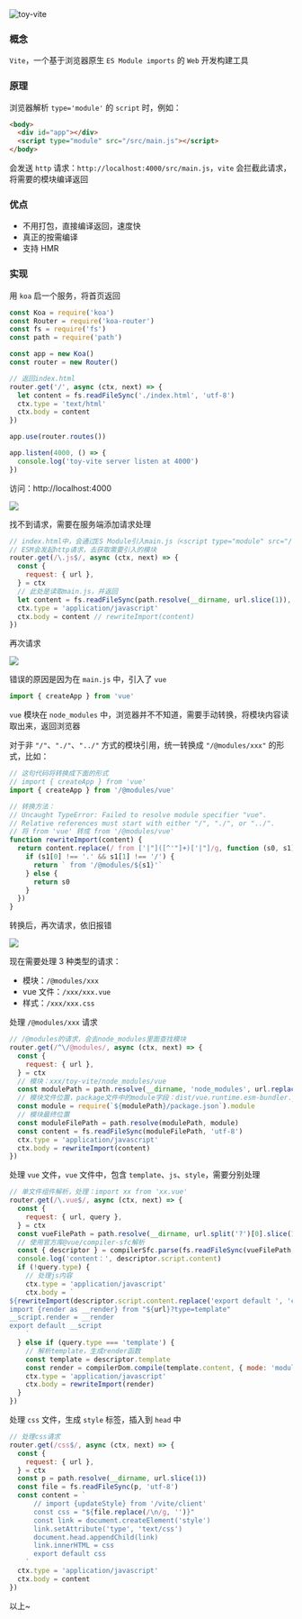<img src="https://relearnvue.com/static/toy-vite.png" alt="toy-vite">

### 概念

`Vite`，一个基于浏览器原生 `ES Module imports` 的 `Web` 开发构建工具

### 原理

浏览器解析 `type='module'` 的 `script` 时，例如：

```html
<body>
  <div id="app"></div>
  <script type="module" src="/src/main.js"></script>
</body>
```

会发送 `http` 请求：`http://localhost:4000/src/main.js`，`vite` 会拦截此请求，将需要的模块编译返回

### 优点

- 不用打包，直接编译返回，速度快
- 真正的按需编译
- 支持 HMR

### 实现

用 `koa` 启一个服务，将首页返回

```js
const Koa = require('koa')
const Router = require('koa-router')
const fs = require('fs')
const path = require('path')

const app = new Koa()
const router = new Router()

// 返回index.html
router.get('/', async (ctx, next) => {
  let content = fs.readFileSync('./index.html', 'utf-8')
  ctx.type = 'text/html'
  ctx.body = content
})

app.use(router.routes())

app.listen(4000, () => {
  console.log('toy-vite server listen at 4000')
})
```

访问：http://localhost:4000

<img src="https://relearnvue.com/static/toy-vite1.png">

找不到请求，需要在服务端添加请求处理

```js
// index.html中，会通过ES Module引入main.js（<script type="module" src="/src/main.js"></script>）
// ESM会发起http请求，去获取需要引入的模块
router.get(/\.js$/, async (ctx, next) => {
  const {
    request: { url },
  } = ctx
  // 此处是读取main.js，并返回
  let content = fs.readFileSync(path.resolve(__dirname, url.slice(1)), 'utf-8')
  ctx.type = 'application/javascript'
  ctx.body = content // rewriteImport(content)
})
```

再次请求

<img src="https://relearnvue.com/static/toy-vite2.png">

错误的原因是因为在 `main.js` 中，引入了 `vue`

```js
import { createApp } from 'vue'
```

`vue` 模块在 `node_modules` 中，浏览器并不不知道，需要手动转换，将模块内容读取出来，返回浏览器

对于非 `"/"`、`"./"`、`"../"` 方式的模块引用，统一转换成 `"/@modules/xxx"` 的形式，比如：

```js
// 这句代码将转换成下面的形式
// import { createApp } from 'vue'
import { createApp } from '/@modules/vue'

// 转换方法：
// Uncaught TypeError: Failed to resolve module specifier "vue".
// Relative references must start with either "/", "./", or "../".
// 将 from 'vue' 转成 from '/@modules/vue'
function rewriteImport(content) {
  return content.replace(/ from ['|"]([^'"]+)['|"]/g, function (s0, s1) {
    if (s1[0] !== '.' && s1[1] !== '/') {
      return ` from '/@modules/${s1}'`
    } else {
      return s0
    }
  })
}
```

转换后，再次请求，依旧报错

<img src="https://relearnvue.com/static/toy-vite3.png">

现在需要处理 3 种类型的请求：

- 模块：`/@modules/xxx`
- vue 文件：`/xxx/xxx.vue`
- 样式：`/xxx/xxx.css`

处理 `/@modules/xxx` 请求

```js
// /@modules的请求，会去node_modules里面查找模块
router.get(/^\/@modules/, async (ctx, next) => {
  const {
    request: { url },
  } = ctx
  // 模块：xxx/toy-vite/node_modules/vue
  const modulePath = path.resolve(__dirname, 'node_modules', url.replace('/@modules/', ''))
  // 模块文件位置，package文件中的module字段：dist/vue.runtime.esm-bundler.js
  const module = require(`${modulePath}/package.json`).module
  // 模块最终位置
  const moduleFilePath = path.resolve(modulePath, module)
  const content = fs.readFileSync(moduleFilePath, 'utf-8')
  ctx.type = 'application/javascript'
  ctx.body = rewriteImport(content)
})
```

处理 `vue` 文件，`vue` 文件中，包含 `template`、`js`、`style`，需要分别处理

```js
// 单文件组件解析，处理：import xx from 'xx.vue'
router.get(/\.vue$/, async (ctx, next) => {
  const {
    request: { url, query },
  } = ctx
  const vueFilePath = path.resolve(__dirname, url.split('?')[0].slice(1))
  // 使用官方库@vue/compiler-sfc解析
  const { descriptor } = compilerSfc.parse(fs.readFileSync(vueFilePath, 'utf-8'))
  console.log('content：', descriptor.script.content)
  if (!query.type) {
    // 处理js内容
    ctx.type = 'application/javascript'
    ctx.body = `
${rewriteImport(descriptor.script.content.replace('export default ', 'const __script = '))}
import {render as __render} from "${url}?type=template"
__script.render = __render
export default __script
    `
  } else if (query.type === 'template') {
    // 解析template，生成render函数
    const template = descriptor.template
    const render = compilerDom.compile(template.content, { mode: 'module' }).code
    ctx.type = 'application/javascript'
    ctx.body = rewriteImport(render)
  }
})
```

处理 `css` 文件，生成 `style` 标签，插入到 `head` 中

```js
// 处理css请求
router.get(/css$/, async (ctx, next) => {
  const {
    request: { url },
  } = ctx
  const p = path.resolve(__dirname, url.slice(1))
  const file = fs.readFileSync(p, 'utf-8')
  const content = `
      // import {updateStyle} from '/vite/client'
      const css = "${file.replace(/\n/g, '')}"
      const link = document.createElement('style')
      link.setAttribute('type', 'text/css')
      document.head.appendChild(link)
      link.innerHTML = css
      export default css
    `
  ctx.type = 'application/javascript'
  ctx.body = content
})
```

以上~
